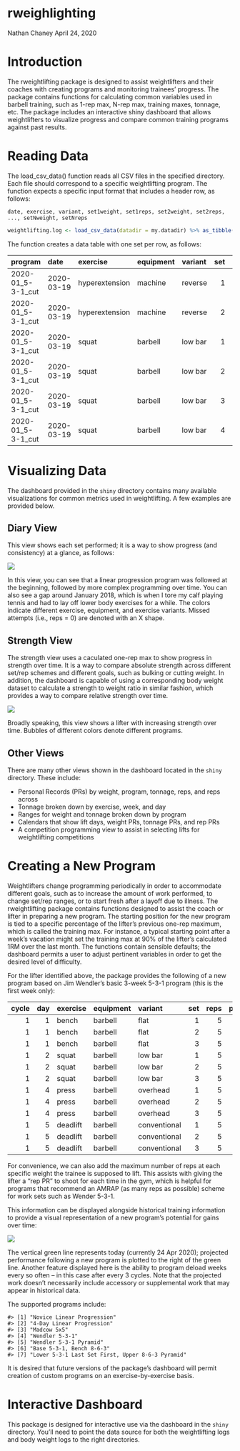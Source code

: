 rweighlighting
================
Nathan Chaney
April 24, 2020

# Introduction

The rweightlifting package is designed to assist weightlifters and their
coaches with creating programs and monitoring trainees’ progress. The
package contains functions for calculating common variables used in
barbell training, such as 1-rep max, N-rep max, training maxes, tonnage,
etc. The package includes an interactive shiny dashboard that allows
weightlifters to visualize progress and compare common training programs
against past results.

# Reading Data

The load\_csv\_data() function reads all CSV files in the specified
directory. Each file should correspond to a specific weightlifting
program. The function expects a specific input format that includes a
header row, as follows:

`date, exercise, variant, set1weight, set1reps, set2weight, set2reps,
..., setNweight, setNreps`

``` r
weightlifting.log <- load_csv_data(datadir = my.datadir) %>% as_tibble()
```

The function creates a data table with one set per row, as
follows:

| program             | date       | exercise       | equipment | variant | set | reps | weight |
| :------------------ | :--------- | :------------- | :-------- | :------ | --: | ---: | -----: |
| 2020-01\_5-3-1\_cut | 2020-03-19 | hyperextension | machine   | reverse |   1 |   15 |     90 |
| 2020-01\_5-3-1\_cut | 2020-03-19 | hyperextension | machine   | reverse |   2 |   15 |     90 |
| 2020-01\_5-3-1\_cut | 2020-03-19 | squat          | barbell   | low bar |   1 |    5 |    330 |
| 2020-01\_5-3-1\_cut | 2020-03-19 | squat          | barbell   | low bar |   2 |    5 |    330 |
| 2020-01\_5-3-1\_cut | 2020-03-19 | squat          | barbell   | low bar |   3 |    5 |    330 |
| 2020-01\_5-3-1\_cut | 2020-03-19 | squat          | barbell   | low bar |   4 |    5 |    330 |

# Visualizing Data

The dashboard provided in the `shiny` directory contains many available
visualizations for common metrics used in weightlifting. A few examples
are provided below.

## Diary View

This view shows each set performed; it is a way to show progress (and
consistency) at a glance, as follows:

![](README-sets_reps-1.png)<!-- -->

In this view, you can see that a linear progression program was followed
at the beginning, followed by more complex programming over time. You
can also see a gap around January 2018, which is when I tore my calf
playing tennis and had to lay off lower body exercises for a while. The
colors indicate different exercise, equipment, and exercise variants.
Missed attempts (i.e., reps = 0) are denoted with an X shape.

## Strength View

The strength view uses a caculated one-rep max to show progress in
strength over time. It is a way to compare absolute strength across
different set/rep schemes and different goals, such as bulking or
cutting weight. In addition, the dashboard is capable of using a
corresponding body weight dataset to calculate a strength to weight
ratio in similar fashion, which provides a way to compare relative
strength over time.

![](README-strength_1rm-1.png)<!-- -->

Broadly speaking, this view shows a lifter with increasing strength over
time. Bubbles of different colors denote different programs.

## Other Views

There are many other views shown in the dashboard located in the `shiny`
directory. These include:

  - Personal Records (PRs) by weight, program, tonnage, reps, and reps
    across
  - Tonnage broken down by exercise, week, and day
  - Ranges for weight and tonnage broken down by program
  - Calendars that show lift days, weight PRs, tonnage PRs, and rep PRs
  - A competition programming view to assist in selecting lifts for
    weightlifting competitions

# Creating a New Program

Weightlifters change programming periodically in order to accommodate
different goals, such as to increase the amount of work performed, to
change set/rep ranges, or to start fresh after a layoff due to illness.
The rweightlifting package contains functions designed to assist the
coach or lifter in preparing a new program. The starting position for
the new program is tied to a specific percentage of the lifter’s
previous one-rep maximum, which is called the training max. For
instance, a typical starting point after a week’s vacation might set the
training max at 90% of the lifter’s calculated 1RM over the last month.
The functions contain sensible defaults; the dashboard permits a user to
adjust pertinent variables in order to get the desired level of
difficulty.

For the lifter identified above, the package provides the following of a
new program based on Jim Wendler’s basic 3-week 5-3-1 program (this is
the first week
only):

| cycle | day | exercise | equipment | variant      | set | reps | percentage | training\_max | weight | max.reps |
| ----: | --: | :------- | :-------- | :----------- | --: | ---: | ---------: | ------------: | -----: | -------: |
|     1 |   1 | bench    | barbell   | flat         |   1 |    5 |       0.65 |         246.5 |    160 |       10 |
|     1 |   1 | bench    | barbell   | flat         |   2 |    5 |       0.75 |         246.5 |    185 |       12 |
|     1 |   1 | bench    | barbell   | flat         |   3 |    5 |       0.85 |         246.5 |    210 |        9 |
|     1 |   2 | squat    | barbell   | low bar      |   1 |    5 |       0.65 |         378.7 |    245 |        8 |
|     1 |   2 | squat    | barbell   | low bar      |   2 |    5 |       0.75 |         378.7 |    285 |        8 |
|     1 |   2 | squat    | barbell   | low bar      |   3 |    5 |       0.85 |         378.7 |    320 |        5 |
|     1 |   4 | press    | barbell   | overhead     |   1 |    5 |       0.65 |         187.8 |    120 |        8 |
|     1 |   4 | press    | barbell   | overhead     |   2 |    5 |       0.75 |         187.8 |    140 |        8 |
|     1 |   4 | press    | barbell   | overhead     |   3 |    5 |       0.85 |         187.8 |    160 |        6 |
|     1 |   5 | deadlift | barbell   | conventional |   1 |    5 |       0.65 |         472.1 |    305 |        8 |
|     1 |   5 | deadlift | barbell   | conventional |   2 |    5 |       0.75 |         472.1 |    355 |        8 |
|     1 |   5 | deadlift | barbell   | conventional |   3 |    5 |       0.85 |         472.1 |    400 |        8 |

For convenience, we can also add the maximum number of reps at each
specific weight the trainee is supposed to lift. This assists with
giving the lifter a “rep PR” to shoot for each time in the gym, which is
helpful for programs that recommend an AMRAP (as many reps as possible)
scheme for work sets such as Wender 5-3-1.

This information can be displayed alongside historical training
information to provide a visual representation of a new program’s
potential for gains over time:

![](README-programming_sets_reps-1.png)<!-- -->

The vertical green line represents today (currently 24 Apr 2020);
projected performance following a new program is plotted to the right of
the green line. Another feature displayed here is the ability to program
deload weeks every so often – in this case after every 3 cycles. Note
that the projected work doesn’t necessarily include accessory or
supplemental work that may appear in historical data.

The supported programs include:

    #> [1] "Novice Linear Progression"                      
    #> [2] "4-Day Linear Progression"                       
    #> [3] "Madcow 5x5"                                     
    #> [4] "Wendler 5-3-1"                                  
    #> [5] "Wendler 5-3-1 Pyramid"                          
    #> [6] "Base 5-3-1, Bench 8-6-3"                        
    #> [7] "Lower 5-3-1 Last Set First, Upper 8-6-3 Pyramid"

It is desired that future versions of the package’s dashboard will
permit creation of custom programs on an exercise-by-exercise basis.

# Interactive Dashboard

This package is designed for interactive use via the dashboard in the
`shiny` directory. You’ll need to point the data source for both the
weightlifting logs and body weight logs to the right directories.
